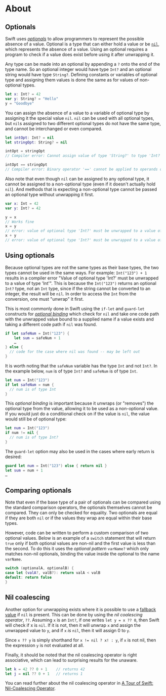# About

## Optionals

Swift uses [_optionals_][optionals] to allow programmers to represent the possible absence of a value.
Optional is a type that can either hold a value or be [`nil`][nil], which represents the absence of a value.
Using an optional requires a program to check if a value does exist before using it after unwrapping it.

Any type can be made into an optional by appending a `?` onto the end of the type name.
So an optional integer would have type `Int?` and an optional string would have type `String?`.
Defining constants or variables of optional type and assigning them values is done the same as for values of non-optional types.

```swift
let x: Int? = 42
var y: String? = "Hello"
y = "Goodbye"
```

You can assign the absence of a value to a variable of optional type by assigning it the special value `nil`.
`nil` can be used with all optional types, but `nil`s assigned to two different optional types do not have the same type, and cannot be interchanged or even compared.

```swift
let intOpt: Int? = nil
let stringOpt: String? = nil

intOpt = stringOpt
// Compiler error: Cannot assign value of type 'String?' to type 'Int?'

intOpt == stringOpt
// Compiler error: Binary operator '==' cannot be applied to operands of type 'Int?' and 'String?'
```

Also note that even though `nil` can be assigned to any optional type, it cannot be assigned to a non-optional type (even if it doesn't actually hold `nil`).
And methods that is expecting a non-optional type cannot be passed an optional type without unwrapping it first.

```swift
var x: Int = 42
var y: Int? = 42

y = x
// Works fine
x = y
// error: value of optional type 'Int?' must be unwrapped to a value of type 'Int'
x + y
// error: value of optional type 'Int?' must be unwrapped to a value of type 'Int'
```

## Using optionals

Because optional types are not the same types as their base types, the two types cannot be used in the same ways.
For example: `Int("123") + 1` results in a compiler error "Value of optional type 'Int?' must be unwrapped to a value of type 'Int'".
This is because the `Int("123")` returns an optional `Int?` type, not an `Int` type, since if the string cannot be converted to an integer, the result will be `nil`.
In order to access the `Int` from the conversion, one must "unwrap" it first.

This is most commonly done in Swift using the `if-let` and `guard-let` constructs for [_optional binding_][optional-binding] which check for `nil` and take one code path with the unwrapped value bound to a supplied name if a value exists and taking a different code path if `nil` was found.

```swift
if let safeNum = Int("123") {
	let sum = safeNum + 1
	…
} else {
  // code for the case where nil was found -- may be left out
}
```

It is worth noting that the `safeNum` variable has the type `Int` and not `Int?`.
In the example below, `num` is of type `Int?` and `safeNum` is of type `Int`.

```swift
let num = Int("123")
if let safeNum = num {
  // num is of type Int
}
```

This _optional binding_ is important because it unwraps (or "removes") the optional type from the value, allowing it to be used as a non-optional value.
If you would just do a conditional check on if the value is `nil`, the value would still be of optional type:

```swift
let num = Int("123")
if num != nil {
  // num is of type Int?
}
```

The `guard-let` option may also be used in the cases where early return is desired:

```swift
guard let num = Int("123") else { return nil }
let sum = num + 1
…
```

## Comparing optionals

Note that even if the base type of a pair of optionals can be compared using the standard comparison operators, the optionals themselves cannot be compared.
They can only be checked for equality.
Two optionals are equal if they are both `nil` or if the values they wrap are equal within their base types.

However, code can be written to perform a custom comparison of two optional values.
Below is an example of a `switch` statement that will return `true` only if both optional values are non-nil and the first value is less than the second. 
To do this it uses the _optional pattern_ `varName?` which only matches non-nil optionals, binding the value inside the optional to the name `varName`.

```swift
switch (optionalA, optionalB) {
case let (valA?, valB?): return valA < valB
default: return false
}
```

## Nil coalescing

Another option for unwrapping exists where it is possible to use a [fallback value][fallback] if `nil` is present.
This can be done by using the _nil coalescing operator_, `??`. Assuming `x` is an `Int?`, if one writes `let y = x ?? 0`, then Swift will check if x is `nil`.
If it is not, then it will unwrap `x` and assign the unwrapped value to `y`, and if `x` _is_ `nil`, then it will assign 0 to `y`.

Since `x ?? y` is simply shorthand for `x != nil ? x! : y`, if `x` is not nil, then the expression `y` is not evaluated at all.

Finally, it should be noted that the nil coalescing operator is right associative, which can lead to surprising results for the unaware.

```swift
let k = 42 ?? 0 + 1    // returns 42
let j = nil ?? 0 + 1   // returns 1
```

You can read further about the nil coalescing operator in [A Tour of Swift: Nil-Coalescing Operator][nil-coalescing].

[optionals]: https://docs.swift.org/swift-book/documentation/the-swift-programming-language/thebasics/#Optionals
[nil]: https://docs.swift.org/swift-book/documentation/the-swift-programming-language/thebasics/#nil
[optional-binding]: https://docs.swift.org/swift-book/documentation/the-swift-programming-language/thebasics/#Optional-Binding
[nil-coalescing]: https://docs.swift.org/swift-book/documentation/the-swift-programming-language/basicoperators/#Nil-Coalescing-Operator
[fallback]: https://docs.swift.org/swift-book/documentation/the-swift-programming-language/thebasics/#Optional-Binding

